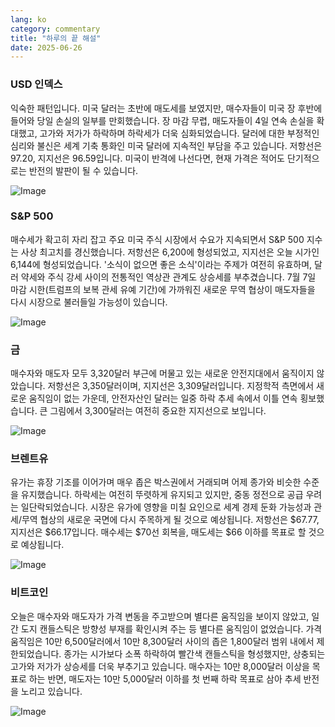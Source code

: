 ```yaml
---
lang: ko
category: commentary
title: "하루의 끝 해설"
date: 2025-06-26
---
```


### USD 인덱스

익숙한 패턴입니다. 미국 달러는 초반에 매도세를 보였지만, 매수자들이 미국 장 후반에 들어와 당일 손실의 일부를 만회했습니다. 장 마감 무렵, 매도자들이 4일 연속 손실을 확대했고, 고가와 저가가 하락하며 하락세가 더욱 심화되었습니다. 달러에 대한 부정적인 심리와 불신은 세계 기축 통화인 미국 달러에 지속적인 부담을 주고 있습니다. 저항선은 97.20, 지지선은 96.59입니다. 미국이 반격에 나선다면, 현재 가격은 적어도 단기적으로는 반전의 발판이 될 수 있습니다.

![Image](https://markleighedu.github.io/img/Jun-2025/26-Jun-2025/usdindex.jpg)

### S&P 500

매수세가 확고히 자리 잡고 주요 미국 주식 시장에서 수요가 지속되면서 S&P 500 지수는 사상 최고치를 경신했습니다. 저항선은 6,200에 형성되었고, 지지선은 오늘 시가인 6,144에 형성되었습니다. '소식이 없으면 좋은 소식'이라는 주제가 여전히 유효하며, 달러 약세와 주식 강세 사이의 전통적인 역상관 관계도 상승세를 부추겼습니다. 7월 7일 마감 시한(트럼프의 보복 관세 유예 기간)에 가까워진 새로운 무역 협상이 매도자들을 다시 시장으로 불러들일 가능성이 있습니다.

![Image](https://markleighedu.github.io/img/Jun-2025/26-Jun-2025/sp500.jpg)

### 금

매수자와 매도자 모두 3,320달러 부근에 머물고 있는 새로운 안전지대에서 움직이지 않았습니다. 저항선은 3,350달러이며, 지지선은 3,309달러입니다. 지정학적 측면에서 새로운 움직임이 없는 가운데, 안전자산인 달러는 일중 하락 추세 속에서 이틀 연속 횡보했습니다. 큰 그림에서 3,300달러는 여전히 중요한 지지선으로 보입니다.

![Image](https://markleighedu.github.io/img/Jun-2025/26-Jun-2025/gold.jpg)

### 브렌트유

유가는 휴장 기조를 이어가며 매우 좁은 박스권에서 거래되며 어제 종가와 비슷한 수준을 유지했습니다. 하락세는 여전히 뚜렷하게 유지되고 있지만, 중동 정전으로 공급 우려는 일단락되었습니다. 시장은 유가에 영향을 미칠 요인으로 세계 경제 둔화 가능성과 관세/무역 협상의 새로운 국면에 다시 주목하게 될 것으로 예상됩니다. 저항선은 $67.77, 지지선은 $66.17입니다. 매수세는 $70선 회복을, 매도세는 $66 이하를 목표로 할 것으로 예상됩니다.

![Image](https://markleighedu.github.io/img/Jun-2025/26-Jun-2025/brentoil.jpg)

### 비트코인

오늘은 매수자와 매도자가 가격 변동을 주고받으며 별다른 움직임을 보이지 않았고, 일간 도지 캔들스틱은 방향성 부재를 확인시켜 주는 등 별다른 움직임이 없었습니다. 가격 움직임은 10만 6,500달러에서 10만 8,300달러 사이의 좁은 1,800달러 범위 내에서 제한되었습니다. 종가는 시가보다 소폭 하락하여 빨간색 캔들스틱을 형성했지만, 상충되는 고가와 저가가 상승세를 더욱 부추기고 있습니다. 매수자는 10만 8,000달러 이상을 목표로 하는 반면, 매도자는 10만 5,000달러 이하를 첫 번째 하락 목표로 삼아 추세 반전을 노리고 있습니다.

![Image](https://markleighedu.github.io/img/Jun-2025/26-Jun-2025/bitcoin.jpg)

